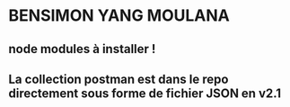 # BENSIMON YANG MOULANA

## node modules à installer !
## La collection postman est dans le repo directement sous forme de fichier JSON en v2.1

